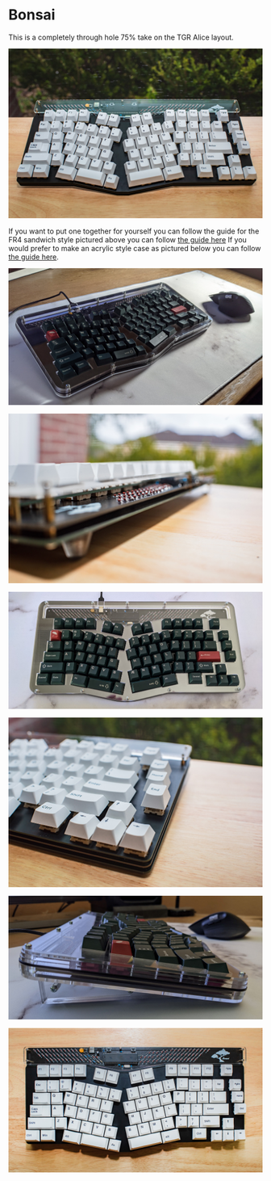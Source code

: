# Bonsai
This is a completely through hole 75% take on the TGR Alice layout.

![](./Pics/pic1.jpg)

If you want to put one together for yourself you can follow the guide for the FR4 sandwich style pictured above you can follow [the guide here](./Guides/FR4/)  If you would prefer to make an acrylic style case as pictured below you can follow [the guide here](./Guides/Acrylic/).

![](./Pics/NiceBonsai.jpg)

![](./Pics/pic2.jpg)

![](./Pics/BonsaiTopView.jpg)

![](./Pics/pic3.jpg)

![](./Pics/BonsaiSideProfile.jpg)

![](./Pics/pic4.jpg)
